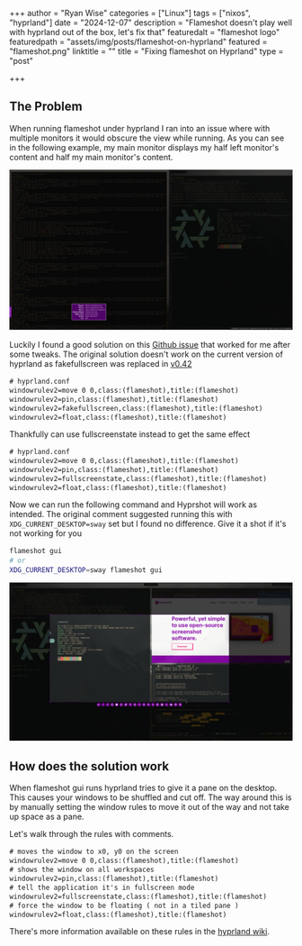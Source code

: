 +++
author = "Ryan Wise"
categories = ["Linux"]
tags = ["nixos", "hyprland"]
date = "2024-12-07"
description = "Flameshot doesn't play well with hyprland out of the box, let's fix that"
featuredalt = "flameshot logo"
featuredpath = "assets/img/posts/flameshot-on-hyprland"
featured = "flameshot.png"
linktitle = ""
title = "Fixing flameshot on Hyprland"
type = "post"

+++

## The Problem
When running flameshot under hyprland I ran into an issue where with multiple monitors it would obscure the view while running. As you can see in the following example, my main monitor displays my half left monitor's content and half my main monitor's content. 

![broken flameshot example](../../assets/img/posts/flameshot-on-hyprland/broken_screenshot.jpg)

Luckily I found a good solution on this [Github issue](https://github.com/flameshot-org/flameshot/issues/1184#issuecomment-2061248357) that worked for me after some tweaks. The original solution doesn't work on the current version of hyprland as fakefullscreen was replaced in [v0.42](https://github.com/hyprwm/Hyprland/releases/tag/v0.42.0)
```
# hyprland.conf
windowrulev2=move 0 0,class:(flameshot),title:(flameshot)
windowrulev2=pin,class:(flameshot),title:(flameshot)
windowrulev2=fakefullscreen,class:(flameshot),title:(flameshot)
windowrulev2=float,class:(flameshot),title:(flameshot)
```

Thankfully can use fullscreenstate instead to get the same effect 
```
# hyprland.conf
windowrulev2=move 0 0,class:(flameshot),title:(flameshot)
windowrulev2=pin,class:(flameshot),title:(flameshot)
windowrulev2=fullscreenstate,class:(flameshot),title:(flameshot)
windowrulev2=float,class:(flameshot),title:(flameshot)
```

Now we can run the following command and Hyprshot will work as intended. The original comment suggested running this with `XDG_CURRENT_DESKTOP=sway` set but I found no difference. Give it a shot if it's not working for you
```bash
flameshot gui
# or
XDG_CURRENT_DESKTOP=sway flameshot gui
```

![working flameshot example](../../assets/img/posts/flameshot-on-hyprland/working_screenshot.jpg)
## How does the solution work
When flameshot gui runs hyprland tries to give it a pane on the desktop. This causes your windows to be shuffled and cut off. The way around this is by manually setting the window rules to move it out of the way and not take up space as a pane.

Let's walk through the rules with comments.
```
# moves the window to x0, y0 on the screen
windowrulev2=move 0 0,class:(flameshot),title:(flameshot)
# shows the window on all workspaces
windowrulev2=pin,class:(flameshot),title:(flameshot)
# tell the application it's in fullscreen mode
windowrulev2=fullscreenstate,class:(flameshot),title:(flameshot)
# force the window to be floating ( not in a tiled pane )
windowrulev2=float,class:(flameshot),title:(flameshot)
```

There's more information available on these rules in the [hyprland wiki](https://wiki.hyprland.org/Configuring/Window-Rules/).